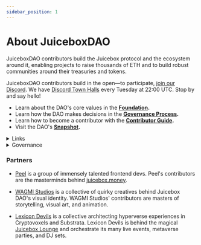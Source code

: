 ```yaml
---
sidebar_position: 1
---
```


# About JuiceboxDAO

JuiceboxDAO contributors build the Juicebox protocol and the ecosystem around it, enabling projects to raise thousands of ETH and to build robust communities around their treasuries and tokens.

JuiceboxDAO contributors build in the open—to participate, [join our Discord](https://discord.gg/juicebox). We have [Discord Town Halls](https://discord.gg) every Tuesday at 22:00 UTC. Stop by and say hello!

- Learn about the DAO's core values in the **[Foundation](foundation).**
- Learn how the DAO makes decisions in the **[Governance Process](process).**
- Learn how to become a contributor with the **[Contributor Guide](contribute).**
- Visit the DAO's **[Snapshot](https://snapshot.org/#/jbdao.eth).**

<details>

<summary>Links</summary>

#### Website
[Juicebox](https://juicebox.money/#/)<br/>
[Rinkeby Juicebox](https://rinkeby.juicebox.money/)<br/>
[JuiceboxDAO](https://juicebox.money/#/p/juicebox)

#### Community
[Discord](https://discord.gg/juicebox)<br/>
[Twitter](https://twitter.com/juiceboxETH)<br/>
[Cryptovoxels Lounge](https://www.cryptovoxels.com/parcels/6188)<br/>
[YouTube](https://www.youtube.com/channel/UCcImxeZpiixxCGdRqp4JE_g)

#### Resources
[Docs, Guides, and Blog](https://info.juicebox.money/)<br/>
[Github](https://github.com/jbx-protocol)<br/>
[Notion](https://juicebox.notion.site/)<br/>
[Dune Analytics](https://dune.xyz/twodam)<br/>
[JuiceTool](https://juicetool.xyz/)<br/>
[Moody's DAO](https://docs.google.com/spreadsheets/d/1zb3gHOdWiAbXDTdBA9ixv2yOJDIzCo_fEwLDdbTvJVo/edit#gid=0)<br/>
[Brand Kit](https://juicebox.notion.site/Brand-Kit-b1036dfdae1448cc82f1b9be863694b5)<br/>
[Juicebox](https://app.usefathom.com/share/eryrrjsv/juicebox.money) and [Juice Docs](https://app.usefathom.com/share/umyovgdg/info.juicebox.money) Analytics

</details>


<details>

<summary>Governance</summary>

Juicebox governance runs on a [14 day cycle](process). Discord temperature checks take place at the start of each funding cycle. Proposals are then uploaded to the DAO's [Snapshot space](https://vote.juicebox.money/#/jbdao.eth) for offchain voting. *Read the [governance process](process) to learn more.*

#### Vote Here
[Juicebox Snapshot](https://vote.juicebox.money/#/jbdao.eth)<br/>
[Snapshot Delegation](https://vote.juicebox.money/#/delegate/jbdao.eth)<br/>

#### Tutorials and Guides
[How to Make a Governance Proposal](proposals)<br/>
[How to Contribute](contribute)<br/>

#### DAO Documents and Resources
[Governance Process](process)<br/>
[Juicebox DAO Foundation](foundation)<br/>
[Active Snapshot Proposals](https://jbx-protocol.github.io/juice-snapshot-dashboard/)<br/>
[Juicebox DAO Accounting](https://drive.google.com/drive/folders/1JsMOMXz6Z684DsTsLiJu3mo7jNAwjYwQ)<br/>

</details>

### Partners

* [Peel](https://juicebox.money/#/p/peel) is a group of immensely talented frontend devs. Peel's contributors are the masterminds behind [juicebox.money](https://www.juicebox.money).

* [WAGMI Studios](https://juicebox.money/#/p/wagmistudios) is a collective of quirky creatives behind Juicebox DAO's visual identity. WAGMI Studios' contributors are masters of storytelling, visual art, and animation.

* [Lexicon Devils](https://juicebox.money/#/p/lexicondevils) is a collective architecting hyperverse experiences in Cryptovoxels and Substrata. Lexicon Devils is behind the magical [Juicebox Lounge](http://juicebox.lexicondevils.xyz/) and orchestrate its many live events, metaverse parties, and DJ sets.
